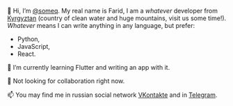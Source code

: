 👋 Hi, I’m [@someq](https://github.com/someq). My real name is Farid, I am a *whatever* developer from [Kyrgyztan](https://en.wikipedia.org/wiki/Kyrgyzstan) (country of clean water and huge mountains, visit us some time!).
*Whatever* means I can write anything in any language, but prefer:
 * Python,
 * JavaScript,
 * React.

🌱 I’m currently learning Flutter and writing an app with it.

💞️ Not looking for collaboration right now.

📫 You may find me in russian social network [VKontakte](https://vk.com/ita_hzom) and in [Telegram](https://t.me/Hzom1).

<!---
someq/someq is a ✨ special ✨ repository because its `README.md` (this file) appears on your GitHub profile.
You can click the Preview link to take a look at your changes.
--->
